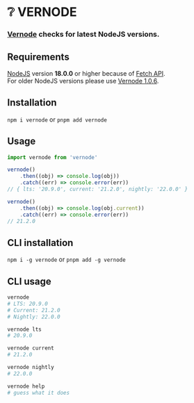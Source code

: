 # ❔ VERNODE

### [Vernode](https://www.npmjs.com/package/vernode) checks for latest NodeJS versions.

## Requirements
[NodeJS](https://nodejs.org/en/download) version **18.0.0** or higher because of [Fetch API](https://nodejs.org/en/blog/release/v18.0.0/).  
For older NodeJS versions please use [Vernode 1.0.6](https://www.npmjs.com/package/vernode/v/1.0.6).

## Installation
`npm i vernode` or `pnpm add vernode`

## Usage
````js
import vernode from 'vernode'

vernode()
    .then((obj) => console.log(obj))
    .catch((err) => console.error(err))
// { lts: '20.9.0', current: '21.2.0', nightly: '22.0.0' }

vernode()
    .then((obj) => console.log(obj.current))
    .catch((err) => console.error(err))
// 21.2.0
````

## CLI installation
`npm i -g vernode` or `pnpm add -g vernode`

## CLI usage

````bash
vernode
# LTS: 20.9.0
# Current: 21.2.0
# Nightly: 22.0.0

vernode lts
# 20.9.0

vernode current
# 21.2.0

vernode nightly
# 22.0.0

vernode help
# guess what it does
````
